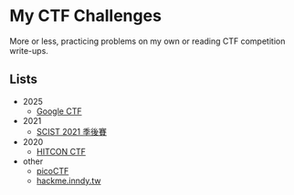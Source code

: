 # My CTF Challenges
More or less, practicing problems on my own or reading CTF competition write-ups.

## Lists
- 2025
  - [Google CTF](https://capturetheflag.withgoogle.com/scoreboard/what%20happened)
- 2021
  - [SCIST 2021 季後賽](https://web.archive.org/web/20210723050204/https://ctf.scist.org/scoreboard)
- 2020
  - [HITCON CTF](https://ctf2020.hitcon.org/team/414/)
- other
  - [picoCTF](https://picoctf.org/)
  - [hackme.inndy.tw](https://hackme.inndy.tw)
